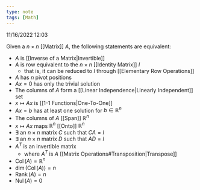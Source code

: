 ```yaml
---
type: note
tags: [Math]
---
```

11/16/2022 12:03

  

Given a $n\times n$ [[Matrix]] $A$, the following statements are equivalent:

- $A$ is [[Inverse of a Matrix|Invertible]]
- $A$ is row equivalent to the $n\times n$ [[Identity Matrix]] $I$
	- that is, it can be reduced to $I$ through [[Elementary Row Operations]]
- $A$ has $n$ pivot positions
- $Ax=0$ has only the trivial solution
- The columns of $A$ form a [[Linear Independence|Linearly Independent]] set
- $x\mapsto Ax$ is [[1-1 Functions|One-To-One]]
- $Ax=b$ has at least one solution for $b\in\mathbb{R}^n$
- The columns of $A$ [[Span]] $\mathbb{R}^n$
- $x\mapsto Ax$ maps $\mathbb{R}^n$ [[Onto]] $\mathbb{R}^n$
- $\exists$ an $n\times n$ matrix $C$ such that $CA=I$
- $\exists$ an $n\times n$ matrix $D$ such that $AD=I$
- $A^T$ is an invertible matrix
	- where $A^T$ is $A$ [[Matrix Operations#Transposition|Transpose]]
- $\operatorname{Col}(A)=\mathbb{R}^n$
- $\operatorname{dim}(\operatorname{Col}(A))=n$
- $\operatorname{Rank}(A)=n$
- $\operatorname{Nul}(A)=0$